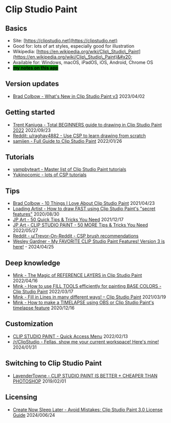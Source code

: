 # Clip Studio Paint

## Basics

* Site: [https://clipstudio.net](https://clipstudio.net)   &#x20;
* Good for: lots of art styles, especially good for illustration
* Wikipedia: [https://en.wikipedia.org/wiki/Clip\_Studio\_Paint](https://en.wikipedia.org/wiki/Clip\_Studio\_Paint)&#x20;
* Available for: Windows, macOS, iPadOS, iOS, Android, Chrome OS
* [<mark style="background-color:green;">**my notes on this app**</mark>](7p-notes-clip-studio-paint.md) &#x20;

## Version updates

* [Brad Colbow - What's New in Clip Studio Paint v3](https://www.youtube.com/watch?v=2ynYTm-59dE) 2023/04/02

## Getting started

* [Trent Kaniuga - Total BEGINNERS guide to drawing in Clip Studio Paint 2022](https://youtu.be/6cwfkCl8fwo) 2022/09/23
* [Reddit: u/raghav4882 - Use CSP to learn drawing from scratch](https://www.reddit.com/r/ClipStudio/comments/16ltxhu/use\_csp\_to\_learn\_drawing\_from\_scratch/)&#x20;
* [samijen - Full Guide to Clip Studio Paint](https://www.youtube.com/watch?v=nBujAXvVH3k) 2022/01/26&#x20;

## Tutorials

* [vampbyteart - Master list of Clip Studio Paint tutorials ](https://vampbyteart.tumblr.com/post/705442374570115072/clip-studio-paint-tutorial-masterlist)&#x20;
* [Yukinocomic - lots of CSP tutorials](https://youtu.be/W2krGZWoKkw) &#x20;

## Tips

* [Brad Colbow - 10 Things I Love About Clip Studio Paint](https://youtu.be/lmx4QPvIRtQ) 2021/04/23
* [Loading Artist - How to draw FAST using Clip Studio Paint's "secret features"](https://youtu.be/Uel2DS8L9zA)  2020/08/30
* [JP Art - 50 Quick Tips & Tricks You Need](https://youtu.be/CQ3V5i5xm0g) 2021/12/17
* [JP Art - CLIP STUDIO PAINT - 50 MORE Tips & Tricks You Need](https://www.youtube.com/watch?v=g6JttkY05zY) 2022/05/27
* [Reddit - u/Trevor-On-Reddit - CSP brush recommendations](https://www.reddit.com/r/ClipStudio/comments/179atr6/just\_started\_out\_any\_brush\_recommendations) &#x20;
* [Wesley Gardner - My FAVORITE CLIP Studio Paint Features! Version 3 is here!](https://www.youtube.com/watch?v=kAnP\_jtSKMI) - 2024/04/25

## Deep knowledge

* [Mink - The Magic of REFERENCE LAYERS in Clip Studio Paint](https://youtu.be/5Q4zswF1voI)  2022/04/16
* [Mink - How to use FILL TOOLS efficiently for painting BASE COLORS - Clip Studio Paint](https://youtu.be/zkvJih9REkw)  2022/03/17
* [Mink - Fill in Lines in many different ways! – Clip Studio Paint](https://youtu.be/zQC9d4lmTYg) 2021/03/19
* [Mink - How to make a TIMELAPSE using OBS or Clip Studio Paint's timelapse feature](https://youtu.be/eihIFwag\_vM) 2020/12/16

## Customization

* [CLIP STUDIO PAINT - Quick Access Menu](https://www.youtube.com/watch?v=sSpOdFO7sxA) 2022/02/13
* [/r/ClipStudio - Fellas, show me your current workspace! Here's mine!](https://www.reddit.com/r/ClipStudio/comments/1afhp9w/fellas\_show\_me\_your\_current\_workspace\_heres\_mine/) 2024/01/31



## Switching to Clip Studio Paint

* [LavenderTowne - CLIP STUDIO PAINT IS BETTER + CHEAPER THAN PHOTOSHOP](https://youtu.be/2Y7VPCUtjCY) 2019/02/01

## Licensing

* [Create Now Sleep Later - Avoid Mistakes: Clip Studio Paint 3.0 License Guide](https://www.youtube.com/watch?v=8pBF2OL\_jrs) 2024/006/24&#x20;


